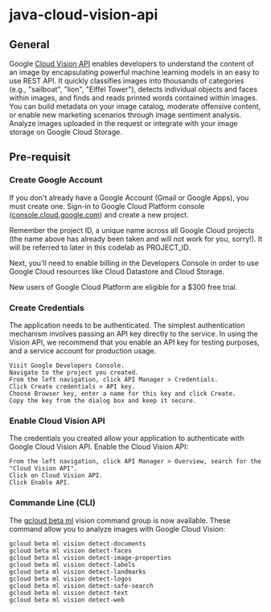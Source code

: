 # java-cloud-vision-api

## General

Google [Cloud Vision API](https://cloud.google.com/vision/) enables developers to understand the content of an image by encapsulating powerful machine learning models in an easy to use REST API. It quickly classifies images into thousands of categories (e.g., "sailboat", "lion", "Eiffel Tower"), detects individual objects and faces within images, and finds and reads printed words contained within images. You can build metadata on your image catalog, moderate offensive content, or enable new marketing scenarios through image sentiment analysis. Analyze images uploaded in the request or integrate with your image storage on Google Cloud Storage. 

## Pre-requisit

### Create Google Account

If you don't already have a Google Account (Gmail or Google Apps), you must create one. Sign-in to Google Cloud Platform console ([console.cloud.google.com](console.cloud.google.com)) and create a new project.

Remember the project ID, a unique name across all Google Cloud projects (the name above has already been taken and will not work for you, sorry!). It will be referred to later in this codelab as PROJECT_ID.

Next, you'll need to enable billing in the Developers Console in order to use Google Cloud resources like Cloud Datastore and Cloud Storage.

New users of Google Cloud Platform are eligible for a $300 free trial.

### Create Credentials

The application needs to be authenticated. The simplest authentication mechanism involves passing an API key directly to the service. In using the Vision API, we recommend that you enable an API key for testing purposes, and a service account for production usage.

    Visit Google Developers Console.
    Navigate to the project you created.
    From the left navigation, click API Manager > Credentials.
    Click Create credentials > API key.
    Choose Browser key, enter a name for this key and click Create.
    Copy the key from the dialog box and keep it secure.

### Enable Cloud Vision API

The credentials you created allow your application to authenticate with Google Cloud Vision API. Enable the Cloud Vision API:

    From the left navigation, click API Manager > Overview, search for the "Cloud Vision API".
    Click on Cloud Vision API.
    Click Enable API.

### Commande Line (CLI)
The [gcloud beta ml](https://cloud.google.com/sdk/gcloud/reference/beta/ml/) vision command group is now available. These command allow you to analyze images with Google Cloud Vision:
```
gcloud beta ml vision detect-documents
gcloud beta ml vision detect-faces
gcloud beta ml vision detect-image-properties
gcloud beta ml vision detect-labels
gcloud beta ml vision detect-landmarks
gcloud beta ml vision detect-logos
gcloud beta ml vision detect-safe-search
gcloud beta ml vision detect-text
gcloud beta ml vision detect-web
```
